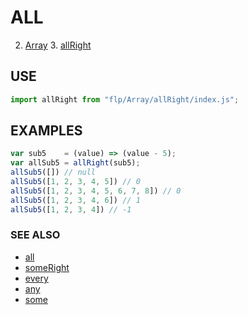 # ALL

2. [Array](../README.md)
    3. [allRight](./README.md)


## USE

```javascript
import allRight from "flp/Array/allRight/index.js";
```

## EXAMPLES

```javascript
var sub5    = (value) => (value - 5);
var allSub5 = allRight(sub5);
allSub5([]) // null
allSub5([1, 2, 3, 4, 5]) // 0
allSub5([1, 2, 3, 4, 5, 6, 7, 8]) // 0
allSub5([1, 2, 3, 4, 6]) // 1
allSub5([1, 2, 3, 4]) // -1
```

### SEE ALSO

- [all](../all/README.md)
- [someRight](../someRight/README.md)
- [every](../every/README.md)
- [any](../any/README.md)
- [some](../some/README.md)
